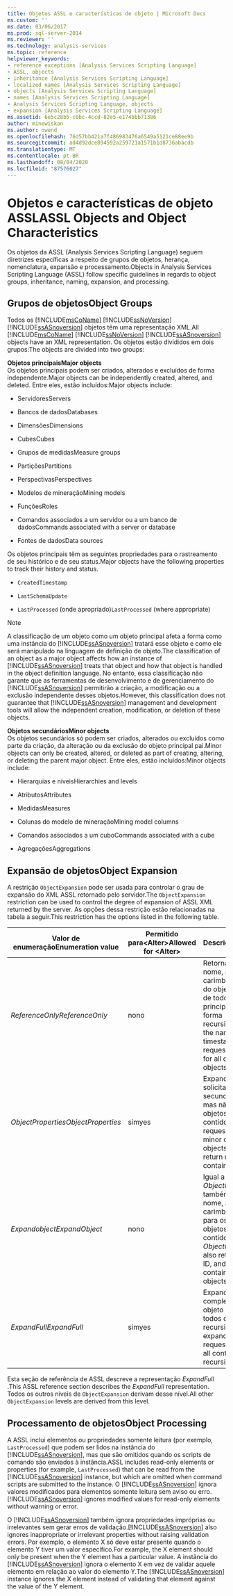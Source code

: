 ```yaml
---
title: Objetos ASSL e características de objeto | Microsoft Docs
ms.custom: ''
ms.date: 03/06/2017
ms.prod: sql-server-2014
ms.reviewer: ''
ms.technology: analysis-services
ms.topic: reference
helpviewer_keywords:
- reference exceptions [Analysis Services Scripting Language]
- ASSL, objects
- inheritance [Analysis Services Scripting Language]
- localized names [Analysis Services Scripting Language]
- objects [Analysis Services Scripting Language]
- names [Analysis Services Scripting Language]
- Analysis Services Scripting Language, objects
- expansion [Analysis Services Scripting Language]
ms.assetid: 6e5c28b5-c0bc-4ccd-82e5-e174bbb71386
author: minewiskan
ms.author: owend
ms.openlocfilehash: 76d57bb421a7f486983476a6549a5121ce88ee9b
ms.sourcegitcommit: ad4d92dce894592a259721a1571b1d8736abacdb
ms.translationtype: MT
ms.contentlocale: pt-BR
ms.lasthandoff: 08/04/2020
ms.locfileid: "87576027"
---
```

# <a name="assl-objects-and-object-characteristics"></a><span data-ttu-id="d7fda-102">Objetos e características de objeto ASSL</span><span class="sxs-lookup"><span data-stu-id="d7fda-102">ASSL Objects and Object Characteristics</span></span>
  <span data-ttu-id="d7fda-103">Os objetos da ASSL (Analysis Services Scripting Language) seguem diretrizes específicas a respeito de grupos de objetos, herança, nomenclatura, expansão e processamento.</span><span class="sxs-lookup"><span data-stu-id="d7fda-103">Objects in Analysis Services Scripting Language (ASSL) follow specific guidelines in regards to object groups, inheritance, naming, expansion, and processing.</span></span>  
  
## <a name="object-groups"></a><span data-ttu-id="d7fda-104">Grupos de objetos</span><span class="sxs-lookup"><span data-stu-id="d7fda-104">Object Groups</span></span>  
 <span data-ttu-id="d7fda-105">Todos os [!INCLUDE[msCoName](../../../includes/msconame-md.md)] [!INCLUDE[ssNoVersion](../../../includes/ssnoversion-md.md)] [!INCLUDE[ssASnoversion](../../../includes/ssasnoversion-md.md)] objetos têm uma representação XML.</span><span class="sxs-lookup"><span data-stu-id="d7fda-105">All [!INCLUDE[msCoName](../../../includes/msconame-md.md)] [!INCLUDE[ssNoVersion](../../../includes/ssnoversion-md.md)] [!INCLUDE[ssASnoversion](../../../includes/ssasnoversion-md.md)] objects have an XML representation.</span></span> <span data-ttu-id="d7fda-106">Os objetos estão divididos em dois grupos:</span><span class="sxs-lookup"><span data-stu-id="d7fda-106">The objects are divided into two groups:</span></span>  
  
 <span data-ttu-id="d7fda-107">**Objetos principais**</span><span class="sxs-lookup"><span data-stu-id="d7fda-107">**Major objects**</span></span>  
 <span data-ttu-id="d7fda-108">Os objetos principais podem ser criados, alterados e excluídos de forma independente.</span><span class="sxs-lookup"><span data-stu-id="d7fda-108">Major objects can be independently created, altered, and deleted.</span></span> <span data-ttu-id="d7fda-109">Entre eles, estão incluídos:</span><span class="sxs-lookup"><span data-stu-id="d7fda-109">Major objects include:</span></span>  
  
-   <span data-ttu-id="d7fda-110">Servidores</span><span class="sxs-lookup"><span data-stu-id="d7fda-110">Servers</span></span>  
  
-   <span data-ttu-id="d7fda-111">Bancos de dados</span><span class="sxs-lookup"><span data-stu-id="d7fda-111">Databases</span></span>  
  
-   <span data-ttu-id="d7fda-112">Dimensões</span><span class="sxs-lookup"><span data-stu-id="d7fda-112">Dimensions</span></span>  
  
-   <span data-ttu-id="d7fda-113">Cubes</span><span class="sxs-lookup"><span data-stu-id="d7fda-113">Cubes</span></span>  
  
-   <span data-ttu-id="d7fda-114">Grupos de medidas</span><span class="sxs-lookup"><span data-stu-id="d7fda-114">Measure groups</span></span>  
  
-   <span data-ttu-id="d7fda-115">Partições</span><span class="sxs-lookup"><span data-stu-id="d7fda-115">Partitions</span></span>  
  
-   <span data-ttu-id="d7fda-116">Perspectivas</span><span class="sxs-lookup"><span data-stu-id="d7fda-116">Perspectives</span></span>  
  
-   <span data-ttu-id="d7fda-117">Modelos de mineração</span><span class="sxs-lookup"><span data-stu-id="d7fda-117">Mining models</span></span>  
  
-   <span data-ttu-id="d7fda-118">Funções</span><span class="sxs-lookup"><span data-stu-id="d7fda-118">Roles</span></span>  
  
-   <span data-ttu-id="d7fda-119">Comandos associados a um servidor ou a um banco de dados</span><span class="sxs-lookup"><span data-stu-id="d7fda-119">Commands associated with a server or database</span></span>  
  
-   <span data-ttu-id="d7fda-120">Fontes de dados</span><span class="sxs-lookup"><span data-stu-id="d7fda-120">Data sources</span></span>  
  
 <span data-ttu-id="d7fda-121">Os objetos principais têm as seguintes propriedades para o rastreamento de seu histórico e de seu status.</span><span class="sxs-lookup"><span data-stu-id="d7fda-121">Major objects have the following properties to track their history and status.</span></span>  
  
-   `CreatedTimestamp`  
  
-   `LastSchemaUpdate`  
  
-   <span data-ttu-id="d7fda-122">`LastProcessed` (onde apropriado)</span><span class="sxs-lookup"><span data-stu-id="d7fda-122">`LastProcessed` (where appropriate)</span></span>  
  
> [!NOTE]  
>  <span data-ttu-id="d7fda-123">A classificação de um objeto como um objeto principal afeta a forma como uma instância do [!INCLUDE[ssASnoversion](../../../includes/ssasnoversion-md.md)] tratará esse objeto e como ele será manipulado na linguagem de definição de objeto.</span><span class="sxs-lookup"><span data-stu-id="d7fda-123">The classification of an object as a major object affects how an instance of [!INCLUDE[ssASnoversion](../../../includes/ssasnoversion-md.md)] treats that object and how that object is handled in the object definition language.</span></span> <span data-ttu-id="d7fda-124">No entanto, essa classificação não garante que as ferramentas de desenvolvimento e de gerenciamento do [!INCLUDE[ssASnoversion](../../../includes/ssasnoversion-md.md)] permitirão a criação, a modificação ou a exclusão independente desses objetos.</span><span class="sxs-lookup"><span data-stu-id="d7fda-124">However, this classification does not guarantee that [!INCLUDE[ssASnoversion](../../../includes/ssasnoversion-md.md)] management and development tools will allow the independent creation, modification, or deletion of these objects.</span></span>  
  
 <span data-ttu-id="d7fda-125">**Objetos secundários**</span><span class="sxs-lookup"><span data-stu-id="d7fda-125">**Minor objects**</span></span>  
 <span data-ttu-id="d7fda-126">Os objetos secundários só podem ser criados, alterados ou excluídos como parte da criação, da alteração ou da exclusão do objeto principal pai.</span><span class="sxs-lookup"><span data-stu-id="d7fda-126">Minor objects can only be created, altered, or deleted as part of creating, altering, or deleting the parent major object.</span></span> <span data-ttu-id="d7fda-127">Entre eles, estão incluídos:</span><span class="sxs-lookup"><span data-stu-id="d7fda-127">Minor objects include:</span></span>  
  
-   <span data-ttu-id="d7fda-128">Hierarquias e níveis</span><span class="sxs-lookup"><span data-stu-id="d7fda-128">Hierarchies and levels</span></span>  
  
-   <span data-ttu-id="d7fda-129">Atributos</span><span class="sxs-lookup"><span data-stu-id="d7fda-129">Attributes</span></span>  
  
-   <span data-ttu-id="d7fda-130">Medidas</span><span class="sxs-lookup"><span data-stu-id="d7fda-130">Measures</span></span>  
  
-   <span data-ttu-id="d7fda-131">Colunas do modelo de mineração</span><span class="sxs-lookup"><span data-stu-id="d7fda-131">Mining model columns</span></span>  
  
-   <span data-ttu-id="d7fda-132">Comandos associados a um cubo</span><span class="sxs-lookup"><span data-stu-id="d7fda-132">Commands associated with a cube</span></span>  
  
-   <span data-ttu-id="d7fda-133">Agregações</span><span class="sxs-lookup"><span data-stu-id="d7fda-133">Aggregations</span></span>  
  
## <a name="object-expansion"></a><span data-ttu-id="d7fda-134">Expansão de objetos</span><span class="sxs-lookup"><span data-stu-id="d7fda-134">Object Expansion</span></span>  
 <span data-ttu-id="d7fda-135">A restrição `ObjectExpansion` pode ser usada para controlar o grau de expansão do XML ASSL retornado pelo servidor.</span><span class="sxs-lookup"><span data-stu-id="d7fda-135">The `ObjectExpansion` restriction can be used to control the degree of expansion of ASSL XML returned by the server.</span></span> <span data-ttu-id="d7fda-136">As opções dessa restrição estão relacionadas na tabela a seguir.</span><span class="sxs-lookup"><span data-stu-id="d7fda-136">This restriction has the options listed in the following table.</span></span>  
  
|<span data-ttu-id="d7fda-137">Valor de enumeração</span><span class="sxs-lookup"><span data-stu-id="d7fda-137">Enumeration value</span></span>|<span data-ttu-id="d7fda-138">Permitido para\<Alter></span><span class="sxs-lookup"><span data-stu-id="d7fda-138">Allowed for \<Alter></span></span>|<span data-ttu-id="d7fda-139">Descrição</span><span class="sxs-lookup"><span data-stu-id="d7fda-139">Description</span></span>|  
|-----------------------|---------------------------|-----------------|  
|<span data-ttu-id="d7fda-140">*ReferenceOnly*</span><span class="sxs-lookup"><span data-stu-id="d7fda-140">*ReferenceOnly*</span></span>|<span data-ttu-id="d7fda-141">no</span><span class="sxs-lookup"><span data-stu-id="d7fda-141">no</span></span>|<span data-ttu-id="d7fda-142">Retorna somente o nome, a ID e o carimbo de data/hora do objeto solicitado e de todos os objetos principais contidos de forma recursiva.</span><span class="sxs-lookup"><span data-stu-id="d7fda-142">Returns only the name, ID, and timestamp for the requested object and for all contained major objects recursively.</span></span>|  
|<span data-ttu-id="d7fda-143">*ObjectProperties*</span><span class="sxs-lookup"><span data-stu-id="d7fda-143">*ObjectProperties*</span></span>|<span data-ttu-id="d7fda-144">sim</span><span class="sxs-lookup"><span data-stu-id="d7fda-144">yes</span></span>|<span data-ttu-id="d7fda-145">Expande o objeto solicitado e os objetos secundários contidos, mas não retorna objetos principais contidos.</span><span class="sxs-lookup"><span data-stu-id="d7fda-145">Expands the requested object and minor contained objects, but does not return major contained objects.</span></span>|  
|<span data-ttu-id="d7fda-146">*Expandobject*</span><span class="sxs-lookup"><span data-stu-id="d7fda-146">*ExpandObject*</span></span>|<span data-ttu-id="d7fda-147">no</span><span class="sxs-lookup"><span data-stu-id="d7fda-147">no</span></span>|<span data-ttu-id="d7fda-148">Igual a *ObjectProperties*, mas também retorna o nome, a ID e o carimbo de data/hora para os principais objetos contidos.</span><span class="sxs-lookup"><span data-stu-id="d7fda-148">Same as *ObjectProperties*, but also returns the name, ID, and timestamp for contained major objects.</span></span>|  
|<span data-ttu-id="d7fda-149">*ExpandFull*</span><span class="sxs-lookup"><span data-stu-id="d7fda-149">*ExpandFull*</span></span>|<span data-ttu-id="d7fda-150">sim</span><span class="sxs-lookup"><span data-stu-id="d7fda-150">yes</span></span>|<span data-ttu-id="d7fda-151">Expande completamente o objeto solicitado e todos os objetos recursivamente.</span><span class="sxs-lookup"><span data-stu-id="d7fda-151">Fully expands the requested object and all contained objects recursively.</span></span>|  
  
 <span data-ttu-id="d7fda-152">Esta seção de referência de ASSL descreve a representação *ExpandFull* .</span><span class="sxs-lookup"><span data-stu-id="d7fda-152">This ASSL reference section describes the *ExpandFull* representation.</span></span> <span data-ttu-id="d7fda-153">Todos os outros níveis de `ObjectExpansion` derivam desse nível.</span><span class="sxs-lookup"><span data-stu-id="d7fda-153">All other `ObjectExpansion` levels are derived from this level.</span></span>  
  
## <a name="object-processing"></a><span data-ttu-id="d7fda-154">Processamento de objetos</span><span class="sxs-lookup"><span data-stu-id="d7fda-154">Object Processing</span></span>  
 <span data-ttu-id="d7fda-155">A ASSL inclui elementos ou propriedades somente leitura (por exemplo, `LastProcessed`) que podem ser lidos na instância do [!INCLUDE[ssASnoversion](../../../includes/ssasnoversion-md.md)], mas que são omitidos quando os scripts de comando são enviados à instância.</span><span class="sxs-lookup"><span data-stu-id="d7fda-155">ASSL includes read-only elements or properties (for example, `LastProcessed`) that can be read from the [!INCLUDE[ssASnoversion](../../../includes/ssasnoversion-md.md)] instance, but which are omitted when command scripts are submitted to the instance.</span></span> <span data-ttu-id="d7fda-156">O [!INCLUDE[ssASnoversion](../../../includes/ssasnoversion-md.md)] ignora valores modificados para elementos somente leitura sem aviso ou erro.</span><span class="sxs-lookup"><span data-stu-id="d7fda-156">[!INCLUDE[ssASnoversion](../../../includes/ssasnoversion-md.md)] ignores modified values for read-only elements without warning or error.</span></span>  
  
 <span data-ttu-id="d7fda-157">O [!INCLUDE[ssASnoversion](../../../includes/ssasnoversion-md.md)] também ignora propriedades impróprias ou irrelevantes sem gerar erros de validação.</span><span class="sxs-lookup"><span data-stu-id="d7fda-157">[!INCLUDE[ssASnoversion](../../../includes/ssasnoversion-md.md)] also ignores inappropriate or irrelevant properties without raising validation errors.</span></span> <span data-ttu-id="d7fda-158">Por exemplo, o elemento X só deve estar presente quando o elemento Y tiver um valor específico.</span><span class="sxs-lookup"><span data-stu-id="d7fda-158">For example, the X element should only be present when the Y element has a particular value.</span></span> <span data-ttu-id="d7fda-159">A instância do [!INCLUDE[ssASnoversion](../../../includes/ssasnoversion-md.md)] ignora o elemento X em vez de validar aquele elemento em relação ao valor do elemento Y.</span><span class="sxs-lookup"><span data-stu-id="d7fda-159">The [!INCLUDE[ssASnoversion](../../../includes/ssasnoversion-md.md)] instance ignores the X element instead of validating that element against the value of the Y element.</span></span>  
  
  
